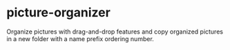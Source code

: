 # picture-organizer
Organize pictures with drag-and-drop features and copy organized pictures in a new folder with a name prefix ordering number.

